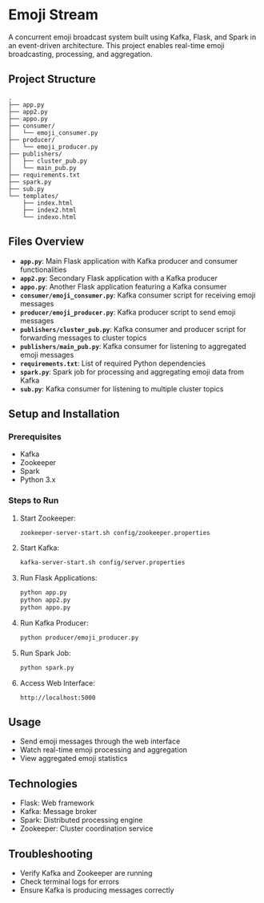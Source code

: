 # Emoji Stream

A concurrent emoji broadcast system built using Kafka, Flask, and Spark in an event-driven architecture. This project enables real-time emoji broadcasting, processing, and aggregation.

## Project Structure

```plaintext
.
├── app.py
├── app2.py
├── appo.py
├── consumer/
│   └── emoji_consumer.py
├── producer/
│   └── emoji_producer.py
├── publishers/
│   ├── cluster_pub.py
│   └── main_pub.py
├── requirements.txt
├── spark.py
├── sub.py
└── templates/
    ├── index.html
    ├── index2.html
    └── indexo.html
```

## Files Overview

- **`app.py`**: Main Flask application with Kafka producer and consumer functionalities
- **`app2.py`**: Secondary Flask application with a Kafka producer
- **`appo.py`**: Another Flask application featuring a Kafka consumer
- **`consumer/emoji_consumer.py`**: Kafka consumer script for receiving emoji messages
- **`producer/emoji_producer.py`**: Kafka producer script to send emoji messages
- **`publishers/cluster_pub.py`**: Kafka consumer and producer script for forwarding messages to cluster topics
- **`publishers/main_pub.py`**: Kafka consumer for listening to aggregated emoji messages
- **`requirements.txt`**: List of required Python dependencies
- **`spark.py`**: Spark job for processing and aggregating emoji data from Kafka
- **`sub.py`**: Kafka consumer for listening to multiple cluster topics

## Setup and Installation

### Prerequisites

- Kafka
- Zookeeper
- Spark
- Python 3.x

### Steps to Run

1. Start Zookeeper:
   ```bash
   zookeeper-server-start.sh config/zookeeper.properties
   ```

2. Start Kafka:
   ```bash
   kafka-server-start.sh config/server.properties
   ```

3. Run Flask Applications:
   ```bash
   python app.py
   python app2.py
   python appo.py
   ```

4. Run Kafka Producer:
   ```bash
   python producer/emoji_producer.py
   ```

5. Run Spark Job:
   ```bash
   python spark.py
   ```

6. Access Web Interface:
   ```
   http://localhost:5000
   ```

## Usage

- Send emoji messages through the web interface
- Watch real-time emoji processing and aggregation
- View aggregated emoji statistics

## Technologies

- Flask: Web framework
- Kafka: Message broker
- Spark: Distributed processing engine
- Zookeeper: Cluster coordination service

## Troubleshooting

- Verify Kafka and Zookeeper are running
- Check terminal logs for errors
- Ensure Kafka is producing messages correctly
